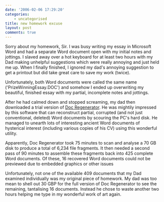```yaml
---
date: '2006-02-06 17:29:20'
categories:
    - uncategorised
title: new homework excuse
layout: post
comments: true
---
```


Sorry about my homework, Sir. I was busy writing my essay in Microsoft
Word and had a separate Word document open with my initial notes and
jottings. I slaved away over a hot keyboard for at least two hours with
my Dad making unhelpful suggestions which were really annoying and just
held me up. When I finally finished, I ignored my dad's annoying
suggestion to get a printout but did take great care to save my work
(twice).

Unfortunately, both Word documents were called the same name
('PrizeWinningEssay.DOC') and somehow I ended up overwriting my
beautiful, finished essay with my partial, incomplete notes and
jottings.

After he had calmed down and stopped screaming, my dad then downloaded a
trial version of [Doc Regenerator](http://www.dposoft.net/). He was
mightily impressed by this software that can reconstruct partial,
corrupted (and not just conventional, deleted) Word documents by
scouring the PC's hard disk. He managed to unearth lots of interesting
ancient Word documents of hysterical interest (including various copies
of his CV) using this wonderful utility.

Apparently, Doc Regenerator took 75 minutes to scan and analyse a 70 GB
disk to produce a total of 6,234 file fragments. It then needed a second
pass of 90 minutes to assemble these fragments back into 425 complete
Word documents. Of these, 16 recovered Word documents could not be
previewed due to embedded graphics or other issues

Unfortunately, not one of the available 409 documents that my Dad
examined individually was my original piece of homework. My dad was too
mean to shell out 30 GBP for the full version of Doc Regenerator to see
the remaining, tantalising 16 documents. Instead he chose to waste
another two hours helping me type in my wonderful work of art again.

